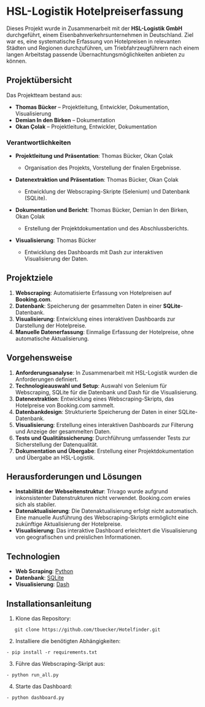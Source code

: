 # HSL-Logistik Hotelpreiserfassung

Dieses Projekt wurde in Zusammenarbeit mit der **HSL-Logistik GmbH** durchgeführt, einem Eisenbahnverkehrsunternehmen in Deutschland. Ziel war es, eine systematische Erfassung von Hotelpreisen in relevanten Städten und Regionen durchzuführen, um Triebfahrzeugführern nach einem langen Arbeitstag passende Übernachtungsmöglichkeiten anbieten zu können.

## Projektübersicht

Das Projektteam bestand aus:

- **Thomas Bücker** – Projektleitung, Entwickler, Dokumentation, Visualisierung
- **Demian In den Birken** – Dokumentation
- **Okan Çolak** – Projektleitung, Entwickler, Dokumentation

### Verantwortlichkeiten

- **Projektleitung und Präsentation**: Thomas Bücker, Okan Çolak
  - Organisation des Projekts, Vorstellung der finalen Ergebnisse.
  
- **Datenextraktion und Präsentation**: Thomas Bücker, Okan Çolak
  - Entwicklung der Webscraping-Skripte (Selenium) und Datenbank (SQLite).
  
- **Dokumentation und Bericht**: Thomas Bücker, Demian In den Birken, Okan Çolak
  - Erstellung der Projektdokumentation und des Abschlussberichts.
  
- **Visualisierung**: Thomas Bücker
  - Entwicklung des Dashboards mit Dash zur interaktiven Visualisierung der Daten.

## Projektziele

1. **Webscraping**: Automatisierte Erfassung von Hotelpreisen auf **Booking.com**.
2. **Datenbank**: Speicherung der gesammelten Daten in einer **SQLite**-Datenbank.
3. **Visualisierung**: Entwicklung eines interaktiven Dashboards zur Darstellung der Hotelpreise.
4. **Manuelle Datenerfassung**: Einmalige Erfassung der Hotelpreise, ohne automatische Aktualisierung.

## Vorgehensweise

1. **Anforderungsanalyse**: In Zusammenarbeit mit HSL-Logistik wurden die Anforderungen definiert.
2. **Technologieauswahl und Setup**: Auswahl von Selenium für Webscraping, SQLite für die Datenbank und Dash für die Visualisierung.
3. **Datenextraktion**: Entwicklung eines Webscraping-Skripts, das Hotelpreise von Booking.com sammelt.
4. **Datenbankdesign**: Strukturierte Speicherung der Daten in einer SQLite-Datenbank.
5. **Visualisierung**: Erstellung eines interaktiven Dashboards zur Filterung und Anzeige der gesammelten Daten.
6. **Tests und Qualitätssicherung**: Durchführung umfassender Tests zur Sicherstellung der Datenqualität.
7. **Dokumentation und Übergabe**: Erstellung einer Projektdokumentation und Übergabe an HSL-Logistik.

## Herausforderungen und Lösungen

- **Instabilität der Webseitenstruktur**: Trivago wurde aufgrund inkonsistenter Datenstrukturen nicht verwendet. Booking.com erwies sich als stabiler.
- **Datenaktualisierung**: Die Datenaktualisierung erfolgt nicht automatisch. Eine manuelle Ausführung des Webscraping-Skripts ermöglicht eine zukünftige Aktualisierung der Hotelpreise.
- **Visualisierung**: Das interaktive Dashboard erleichtert die Visualisierung von geografischen und preislichen Informationen.

## Technologien

- **Web Scraping**: [Python](https://www.python.org/)
- **Datenbank**: [SQLite](https://www.sqlite.org/index.html)
- **Visualisierung**: [Dash](https://plotly.com/dash/)

## Installationsanleitung

1. Klone das Repository:
```
   git clone https://github.com/tbuecker/Hotelfinder.git
```

2. Installiere die benötigten Abhängigkeiten:
```
- pip install -r requirements.txt
```

3. Führe das Webscraping-Skript aus:
```
- python run_all.py
```

4. Starte das Dashboard:
```
- python dashboard.py
```
